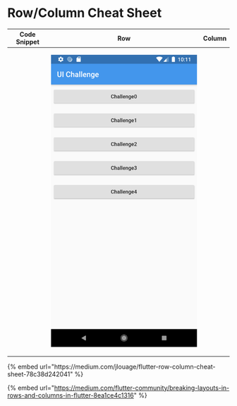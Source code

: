 # Row/Column Cheat Sheet

<table>
  <thead>
    <tr>
      <th style="text-align:center"><b>Code Snippet</b>
      </th>
      <th style="text-align:center"><b>Row</b>
      </th>
      <th style="text-align:center"><b>Column</b>
      </th>
    </tr>
  </thead>
  <tbody>
    <tr>
      <td style="text-align:center"></td>
      <td style="text-align:center">
        <p></p>
        <p>
          <img src="../../../.gitbook/assets/image.png" alt/>
        </p>
      </td>
      <td style="text-align:center"></td>
    </tr>
  </tbody>
</table>{% embed url="https://medium.com/jlouage/flutter-row-column-cheat-sheet-78c38d242041" %}

{% embed url="https://medium.com/flutter-community/breaking-layouts-in-rows-and-columns-in-flutter-8ea1ce4c1316" %}



